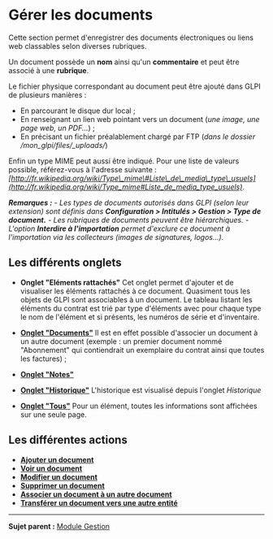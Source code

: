 Gérer les documents
===================

Cette section permet d'enregistrer des documents électroniques ou liens web classables selon diverses rubriques.

Un document possède un **nom** ainsi qu'un **commentaire** et peut être associé à une **rubrique**.

Le fichier physique correspondant au document peut être ajouté dans GLPI de plusieurs manières :

-   En parcourant le disque dur local ;
-   En renseignant un lien web pointant vers un document (*une image, une page web, un PDF...*) ;
-   En précisant un fichier préalablement chargé par FTP (*dans le dossier /mon_glpi/files/_uploads/*)

Enfin un type MIME peut aussi être indiqué. Pour une liste de valeurs possible, référez-vous à l'adresse suivante :*[http://fr.wikipedia.org/wiki/Type\_mime\#Liste\_de\_media\_type\_usuels](http://fr.wikipedia.org/wiki/Type_mime#Liste_de_media_type_usuels)*.

***Remarques :***
*- Les types de documents autorisés dans GLPI (selon leur extension) sont définis dans **Configuration > Intitulés > Gestion > Type de document.***
*- Les rubriques de documents peuvent être hiérarchiques.*
*- L'option **Interdire à l'importation** permet d'exclure ce document à l'importation via les collecteurs (images de signatures, logos...).*

Les différents onglets
----------------------
-   **Onglet "Eléments rattachés"**
    Cet onglet permet d'ajouter et de visualiser les éléments rattachés à ce document.
    Quasiment tous les objets de GLPI sont associables à un document.
    Le tableau listant les éléments du contrat est trié par type d'éléments avec pour chaque type le nom de l'élément et si présents, les numéros de série et d'inventaire.

-   **[Onglet "Documents"](index.php?fr/Les_différents_onglets/Onglet_Documents.md)**
    Il est en effet possible d'associer un document à un autre document (exemple : un premier document nommé "Abonnement" qui contiendrait un exemplaire du contrat ainsi que toutes les factures) ;

-   **[Onglet "Notes"](index.php?fr/Les_différents_onglets/Onglet_Notes.md)**

-   **[Onglet "Historique"](index.php?fr/Les_différents_onglets/Onglet_Historique.md)**
     L'historique est visualisé depuis l'onglet *Historique*

-   **[Onglet "Tous"](index.php?fr/Les_différents_onglets/Onglet_Tous.md)**
     Pour un élément, toutes les informations sont affichées sur une seule page.


Les différentes actions
-----------------------
-   **[Ajouter un document](index.php?fr/Les_différentes_actions/Créer_un_nouvel_objet.md)**
-   **[Voir un document](index.php?fr/Les_différentes_actions/Visualiser_un_objet.md)**
-   **[Modifier un document](index.php?fr/Les_différentes_actions/Modifier_un_objet.md)**
-   **[Supprimer un document](index.php?fr/Les_différentes_actions/Supprimer_un_objet.md)**
-   **[Associer un document à un autre document](index.php?fr/Les_différentes_actions/Lier_un_document_à_un_objet.md)**
-   **[Transférer un document vers une autre entité](index.php?fr/Les_différentes_actions/Transférer_un_objet.md)**

------
**Sujet parent :** [Module Gestion](index.php?fr/05_Module_Gestion/01_Module_Gestion.md "Le module Gestion permet aux utilisateurs de gérer les contacts, les fournisseurs, les budgets, les contrats et les documents")
